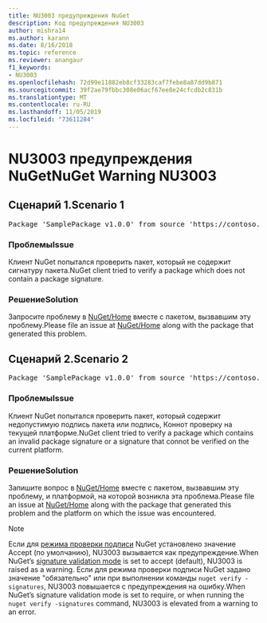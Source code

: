 ```yaml
---
title: NU3003 предупреждения NuGet
description: Код предупреждения NU3003
author: mishra14
ms.author: karann
ms.date: 8/16/2018
ms.topic: reference
ms.reviewer: anangaur
f1_keywords:
- NU3003
ms.openlocfilehash: 72d99e11882eb8cf33283caf7febe8a87dd9b871
ms.sourcegitcommit: 39f2ae79fbbc308e06acf67ee8e24cfcdb2c831b
ms.translationtype: MT
ms.contentlocale: ru-RU
ms.lasthandoff: 11/05/2019
ms.locfileid: "73611284"
---
```

# <a name="nuget-warning-nu3003"></a><span data-ttu-id="d6547-103">NU3003 предупреждения NuGet</span><span class="sxs-lookup"><span data-stu-id="d6547-103">NuGet Warning NU3003</span></span>

## <a name="scenario-1"></a><span data-ttu-id="d6547-104">Сценарий 1.</span><span class="sxs-lookup"><span data-stu-id="d6547-104">Scenario 1</span></span>

<pre>Package 'SamplePackage v1.0.0' from source 'https://contoso.com/index.json': The package is not signed. Unable to verify signature from an unsigned package.</pre>

### <a name="issue"></a><span data-ttu-id="d6547-105">Проблемы</span><span class="sxs-lookup"><span data-stu-id="d6547-105">Issue</span></span>

<span data-ttu-id="d6547-106">Клиент NuGet попытался проверить пакет, который не содержит сигнатуру пакета.</span><span class="sxs-lookup"><span data-stu-id="d6547-106">NuGet client tried to verify a package which does not contain a package signature.</span></span>


### <a name="solution"></a><span data-ttu-id="d6547-107">Решение</span><span class="sxs-lookup"><span data-stu-id="d6547-107">Solution</span></span>

<span data-ttu-id="d6547-108">Запросите проблему в [NuGet/Home](https://github.com/NuGet/Home/issues) вместе с пакетом, вызвавшим эту проблему.</span><span class="sxs-lookup"><span data-stu-id="d6547-108">Please file an issue at [NuGet/Home](https://github.com/NuGet/Home/issues) along with the package that generated this problem.</span></span>



## <a name="scenario-2"></a><span data-ttu-id="d6547-109">Сценарий 2.</span><span class="sxs-lookup"><span data-stu-id="d6547-109">Scenario 2</span></span>

<pre>Package 'SamplePackage v1.0.0' from source 'https://contoso.com/index.json': The package signature is invalid or cannot be verified on this platform.</pre>

### <a name="issue"></a><span data-ttu-id="d6547-110">Проблемы</span><span class="sxs-lookup"><span data-stu-id="d6547-110">Issue</span></span>

<span data-ttu-id="d6547-111">Клиент NuGet попытался проверить пакет, который содержит недопустимую подпись пакета или подпись, Коннот проверку на текущей платформе.</span><span class="sxs-lookup"><span data-stu-id="d6547-111">NuGet client tried to verify a package which contains an invalid package signature or a signature that connot be verified on the current platform.</span></span>


### <a name="solution"></a><span data-ttu-id="d6547-112">Решение</span><span class="sxs-lookup"><span data-stu-id="d6547-112">Solution</span></span>

<span data-ttu-id="d6547-113">Запишите вопрос в [NuGet/Home](https://github.com/NuGet/Home/issues) вместе с пакетом, вызвавшим эту проблему, и платформой, на которой возникла эта проблема.</span><span class="sxs-lookup"><span data-stu-id="d6547-113">Please file an issue at [NuGet/Home](https://github.com/NuGet/Home/issues) along with the package that generated this problem and the platform on which the issue was encountered.</span></span>

> [!Note]
> <span data-ttu-id="d6547-114">Если для [режима проверки подписи](https://docs.microsoft.com/nuget/consume-packages/installing-signed-packages#configure-package-signature-requirements) NuGet установлено значение Accept (по умолчанию), NU3003 вызывается как предупреждение.</span><span class="sxs-lookup"><span data-stu-id="d6547-114">When NuGet’s [signature validation mode](https://docs.microsoft.com/nuget/consume-packages/installing-signed-packages#configure-package-signature-requirements) is set to accept (default), NU3003 is raised as a warning.</span></span> <span data-ttu-id="d6547-115">Если для режима проверки подписи NuGet задано значение "обязательно" или при выполнении команды `nuget verify -signatures`, NU3003 повышается с предупреждения на ошибку.</span><span class="sxs-lookup"><span data-stu-id="d6547-115">When NuGet’s signature validation mode is set to require, or when running the `nuget verify -signatures` command, NU3003 is elevated from a warning to an error.</span></span> 

